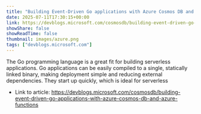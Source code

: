 ```yaml
---
title: "Building Event-Driven Go applications with Azure Cosmos DB and Azure Functions"
date: 2025-07-11T17:30:15+00:00
link: https://devblogs.microsoft.com/cosmosdb/building-event-driven-go-applications-with-azure-cosmos-db-and-azure-functions
showShare: false
showReadTime: false
thumbnail: images/azure.png
tags: ["devblogs.microsoft.com"]
---
```

The Go programming language is a great fit for building serverless applications. Go applications can be easily compiled to a single, statically linked binary, making deployment simple and reducing external dependencies. They start up quickly, which is ideal for serverless

- Link to article: https://devblogs.microsoft.com/cosmosdb/building-event-driven-go-applications-with-azure-cosmos-db-and-azure-functions
